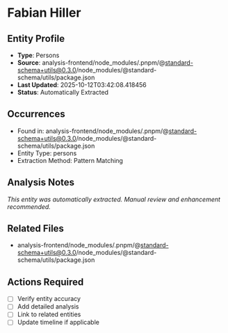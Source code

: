 # Fabian Hiller

## Entity Profile
- **Type**: Persons
- **Source**: analysis-frontend/node_modules/.pnpm/@standard-schema+utils@0.3.0/node_modules/@standard-schema/utils/package.json
- **Last Updated**: 2025-10-12T03:42:08.418456
- **Status**: Automatically Extracted

## Occurrences
- Found in: analysis-frontend/node_modules/.pnpm/@standard-schema+utils@0.3.0/node_modules/@standard-schema/utils/package.json
- Entity Type: persons
- Extraction Method: Pattern Matching

## Analysis Notes
*This entity was automatically extracted. Manual review and enhancement recommended.*

## Related Files
- analysis-frontend/node_modules/.pnpm/@standard-schema+utils@0.3.0/node_modules/@standard-schema/utils/package.json

## Actions Required
- [ ] Verify entity accuracy
- [ ] Add detailed analysis
- [ ] Link to related entities
- [ ] Update timeline if applicable
